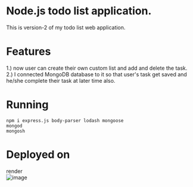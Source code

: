 # Node.js todo list application.
This is version-2 of my todo list web application. 


# Features
1.) now user can create their own custom list and add and delete the task.   
2.) I connected MongoDB database to it so that user's task get saved and he/she complete their task at later time also.   

# Running
```
npm i express.js body-parser lodash mongoose
mongod  
mongosh
```

# Deployed on 
 
render   
![image](https://user-images.githubusercontent.com/78925495/233280308-eac8d39f-4b02-4914-ae5a-7e9b2753dc75.png)


